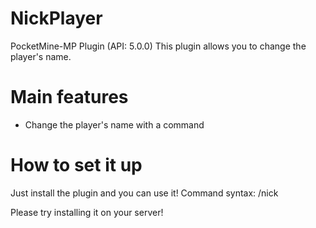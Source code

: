 # NickPlayer
PocketMine-MP Plugin (API: 5.0.0)
This plugin allows you to change the player's name.

# Main features
- Change the player's name with a command

# How to set it up
Just install the plugin and you can use it!
Command syntax:
/nick <player> <nickname>

Please try installing it on your server!
